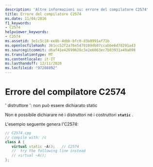 ```yaml
---
description: 'Altre informazioni su: errore del compilatore C2574'
title: Errore del compilatore C2574
ms.date: 11/04/2016
f1_keywords:
- C2574
helpviewer_keywords:
- C2574
ms.assetid: 3e1c5c18-ee8b-4dbb-bfc0-d3b8991af71b
ms.openlocfilehash: 361cc52f2a76e5470109db07ccabbe6d78291a43
ms.sourcegitcommit: d6af41e42699628c3e2e6063ec7b03931a49a098
ms.translationtype: MT
ms.contentlocale: it-IT
ms.lasthandoff: 12/11/2020
ms.locfileid: "97208892"
---
```

# <a name="compiler-error-c2574"></a>Errore del compilatore C2574

' distruttore ': non può essere dichiarato static

Non è possibile dichiarare né i distruttori né i costruttori **`static`** .

L'esempio seguente genera l'C2574:

```cpp
// C2574.cpp
// compile with: /c
class A {
   virtual static ~A();   // C2574
   //  try the following line instead
   // virtual ~A();
};
```

